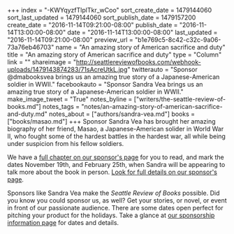 +++
index = "-KWYqyzfTlplTkr_wCoo"
sort_create_date = 1479144060
sort_last_updated = 1479144060
sort_publish_date = 1479157200
create_date = "2016-11-14T09:21:00-08:00"
publish_date = "2016-11-14T13:00:00-08:00"
date = "2016-11-14T13:00:00-08:00"
last_updated = "2016-11-14T09:21:00-08:00"
preview_url = "b1e769c5-8c42-c32c-9a06-73a76eb46703"
name = "An amazing story of American sacrifice and duty"
title = "An amazing story of American sacrifice and duty"
type = "Column"
link = ""
shareimage = "http://seattlereviewofbooks.com/webhook-uploads/1479143874283/71sAcreUtkL.jpg"
twitterauto = "Sponsor @dmabooksvea brings us an amazing true story of a Japanese-American soldier in WWII."
facebookauto = "Sponsor Sandra Vea brings us an amazing true story of a Japanese-American soldier in WWII."
make_image_tweet = "True"
notes_byline = ["writers/the-seattle-review-of-books.md"]
notes_tags = "notes/an-amazing-story-of-american-sacrifice-and-duty.md"
notes_about = ["authors/sandra-vea.md"]
books = ["books/masao.md"]
+++
Sponsor Sandra Vea has brought her amazing biography of her friend, Masao, a Japanese-American solider in World War II, who fought some of the hardest battles in the hardest war, all while being under suspicion from his fellow soldiers. 

We have a <a href="http://seattlereviewofbooks.com/sponsorships" title="The Seattle Review of Books - sponsorships">full chapter on our sponsor's page</a> for you to read, and mark the dates November 19th, and February 25th, when Sandra will be appearing to talk more about the book in person. <a href="http://seattlereviewofbooks.com/sponsorships" title="The Seattle Review of Books - sponsorships">Look for full details on our sponsor's page</a>. 

Sponsors like Sandra Vea make the _Seattle Review of Books_ possible. Did you know you could sponsor us, as well? Get your stories, or novel, or event in front of our passionate audience. There are some dates open perfect for pitching your product for the holidays. Take a glance at [our sponsorship information page](http://seattlereviewofbooks.com/sponsor/) for dates and details.